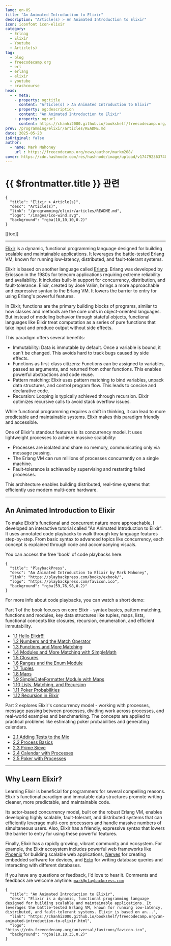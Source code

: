```yaml
---
lang: en-US
title: "An Animated Introduction to Elixir"
description: "Article(s) > An Animated Introduction to Elixir"
icon: iconfont icon-elixir
category:
  - Erlnag
  - Elixir
  - Youtube
  - Article(s)
tag:
  - blog
  - freecodecamp.org
  - erl
  - erlang
  - elixir
  - youtube
  - crashcourse
head:
  - - meta:
    - property: og:title
      content: "Article(s) > An Animated Introduction to Elixir"
    - property: og:description
      content: "An Animated Introduction to Elixir"
    - property: og:url
      content: https://chanhi2000.github.io/bookshelf/freecodecamp.org/an-animated-introduction-to-elixir.html
prev: /programming/elixir/articles/README.md
date: 2025-05-23
isOriginal: false
author:
  - name: Mark Mahoney
    url : https://freecodecamp.org/news/author/markm208/
cover: https://cdn.hashnode.com/res/hashnode/image/upload/v1747923637406/e7ad8796-6269-4260-b500-226e445140ce.png
---
```


# {{ $frontmatter.title }} 관련

```component VPCard
{
  "title": "Elixir > Article(s)",
  "desc": "Article(s)",
  "link": "/programming/elixir/articles/README.md",
  "logo": "/images/ico-wind.svg",
  "background": "rgba(10,10,10,0.2)"
}
```

[[toc]]

---

<SiteInfo
  name="An Animated Introduction to Elixir"
  desc="Elixir is a dynamic, functional programming language designed for building scalable and maintainable applications. It leverages the battle-tested Erlang VM, known for running low-latency, distributed, and fault-tolerant systems. Elixir is based on an..."
  url="https://freecodecamp.org/news/an-animated-introduction-to-elixir"
  logo="https://cdn.freecodecamp.org/universal/favicons/favicon.ico"
  preview="https://cdn.hashnode.com/res/hashnode/image/upload/v1747923637406/e7ad8796-6269-4260-b500-226e445140ce.png"/>

[<VPIcon icon="iconfont icon-elixir"/>Elixir](https://elixir-lang.org/) is a dynamic, functional programming language designed for building scalable and maintainable applications. It leverages the battle-tested Erlang VM, known for running low-latency, distributed, and fault-tolerant systems.

Elixir is based on another language called [<VPIcon icon="iconfont icon-erlang"/>Erlang](https://erlang.org/). Erlang was developed by Ericsson in the 1980s for telecom applications requiring extreme reliability and availability. It includes built-in support for concurrency, distribution, and fault-tolerance. Elixir, created by José Valim, brings a more approachable and expressive syntax to the Erlang VM. It lowers the barrier to entry for using Erlang's powerful features.

In Elixir, functions are the primary building blocks of programs, similar to how classes and methods are the core units in object-oriented languages. But instead of modeling behavior through stateful objects, functional languages like Elixir treat computation as a series of pure functions that take input and produce output without side effects.

This paradigm offers several benefits:

- Immutability: Data is immutable by default. Once a variable is bound, it can't be changed. This avoids hard to track bugs caused by side effects.
- Functions as first-class citizens: Functions can be assigned to variables, passed as arguments, and returned from other functions. This enables powerful abstractions and code reuse.
- Pattern matching: Elixir uses pattern matching to bind variables, unpack data structures, and control program flow. This leads to concise and declarative code.
- Recursion: Looping is typically achieved through recursion. Elixir optimizes recursive calls to avoid stack overflow issues.

While functional programming requires a shift in thinking, it can lead to more predictable and maintainable systems. Elixir makes this paradigm friendly and accessible.

One of Elixir's standout features is its concurrency model. It uses lightweight processes to achieve massive scalability:

- Processes are isolated and share no memory, communicating only via message passing.
- The Erlang VM can run millions of processes concurrently on a single machine.
- Fault-tolerance is achieved by supervising and restarting failed processes.

This architecture enables building distributed, real-time systems that efficiently use modern multi-core hardware.

---

## An Animated Introduction to Elixir

To make Elixir's functional and concurrent nature more approachable, I developed an interactive tutorial called "An Animated Introduction to Elixir". It uses annotated code playbacks to walk through key language features step-by-step. From basic syntax to advanced topics like concurrency, each concept is explained through code and accompanying visuals.

You can access the free 'book' of code playbacks here: 

```component VPCard
{
  "title": "PlaybackPress",
  "desc": "An Animated Introduction to Elixir by Mark Mahoney",
  "link": "https://playbackpress.com/books/exbook/",
  "logo": "https://playbackpress.com/favicon.ico",
  "background": "rgba(59,76,98,0.2)"
}
```

For more info about code playbacks, you can watch a short demo:

<VidStack src="youtube/uYbHqCNjVDM" />

Part 1 of the book focuses on core Elixir - syntax basics, pattern matching, functions and modules, key data structures like tuples, maps, lists, functional concepts like closures, recursion, enumeration, and efficient immutability.

- [1.1 Hello Elixir!!!](https://playbackpress.com/books/exbook/chapter/1/1)
- [1.2 Numbers and the Match Operator](https://playbackpress.com/books/exbook/chapter/1/2)
- [1.3 Functions and More Matching](https://playbackpress.com/books/exbook/chapter/1/3)
- [1.4 Modules and More Matching with SimpleMath](https://playbackpress.com/books/exbook/chapter/1/4)
- [1.5 Closures](https://playbackpress.com/books/exbook/chapter/1/5)
- [1.6 Ranges and the Enum Module](https://playbackpress.com/books/exbook/chapter/1/6)
- [1.7 Tuples](https://playbackpress.com/books/exbook/chapter/1/7)
- [1.8 Maps](https://playbackpress.com/books/exbook/chapter/1/8)
- [1.9 SimpleDateFormatter Module with Maps](https://playbackpress.com/books/exbook/chapter/1/9)
- [1.10 Lists, Matching, and Recursion](https://playbackpress.com/books/exbook/chapter/1/10)
- [1.11 Poker Probabilities](https://playbackpress.com/books/exbook/chapter/1/11)
- [1.12 Recursion in Elixir](https://playbackpress.com/books/exbook/chapter/1/12)

Part 2 explores Elixir's concurrency model - working with processes, message passing between processes, dividing work across processes, and real-world examples and benchmarking. The concepts are applied to practical problems like estimating poker probabilities and generating calendars.

- [2.1 Adding Tests to the Mix](https://playbackpress.com/books/exbook/chapter/2/1)
- [2.2 Process Basics](https://playbackpress.com/books/exbook/chapter/2/2)
- [2.3 Prime Sieve](https://playbackpress.com/books/exbook/chapter/2/3)
- [2.4 Calendar with Processes](https://playbackpress.com/books/exbook/chapter/2/4)
- [2.5 Poker with Processes](https://playbackpress.com/books/exbook/chapter/2/5)

---

## Why Learn Elixir?

Learning Elixir is beneficial for programmers for several compelling reasons. Elixir's functional paradigm and immutable data structures promote writing cleaner, more predictable, and maintainable code.

Its actor-based concurrency model, built on the robust Erlang VM, enables developing highly scalable, fault-tolerant, and distributed systems that can efficiently leverage multi-core processors and handle massive numbers of simultaneous users. Also, Elixir has a friendly, expressive syntax that lowers the barrier to entry for using these powerful features.

Finally, Elixir has a rapidly growing, vibrant community and ecosystem. For example, the Elixir ecosystem includes powerful web frameworks like [<VPIcon icon="fas fa-globe"/>Phoenix](https://phoenixframework.org/) for building scalable web applications, [<VPIcon icon="fas fa-globe"/>Nerves](https://nerves-project.org/) for creating embedded software for devices, and [<VPIcon icon="fas fa-globe"/>Ecto](https://hexdocs.pm/ecto/Ecto.html) for writing database queries and interacting with different databases.

If you have any questions or feedback, I'd love to hear it. Comments and feedback are welcome anytime: [<VPIcon icon="fas fa-envelope"/>`mark@playbackpress.com`](mailto:mark@playbackpress.com)

<!-- TODO: add ARTICLE CARD -->
```component VPCard
{
  "title": "An Animated Introduction to Elixir",
  "desc": "Elixir is a dynamic, functional programming language designed for building scalable and maintainable applications. It leverages the battle-tested Erlang VM, known for running low-latency, distributed, and fault-tolerant systems. Elixir is based on an...",
  "link": "https://chanhi2000.github.io/bookshelf/freecodecamp.org/an-animated-introduction-to-elixir.html",
  "logo": "https://cdn.freecodecamp.org/universal/favicons/favicon.ico",
  "background": "rgba(10,10,35,0.2)"
}
```
